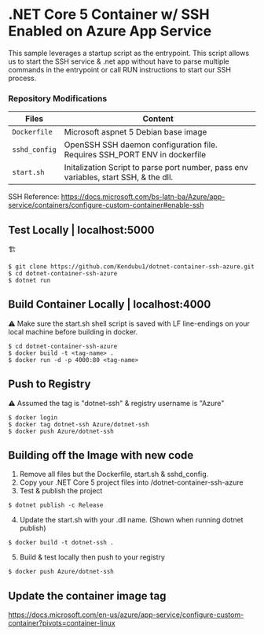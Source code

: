 # .NET Core 5 Container w/ SSH Enabled on Azure App Service
This sample leverages a startup script as the entrypoint. This script allows us to start the SSH service & .net app without have to parse multiple commands in the entrypoint or call RUN instructions to start our SSH process.

### Repository Modifications 

| Files             |  Content                                   |
|----------------------|--------------------------------------------|
| `Dockerfile`           | Microsoft aspnet 5 Debian base image           |
| `sshd_config`       | OpenSSH SSH daemon configuration file. Requires SSH_PORT ENV in dockerfile                      |
| `start.sh`               | Initalization Script to parse port number, pass env variables, start SSH, & the dll.                                 |


SSH Reference: https://docs.microsoft.com/bs-latn-ba/Azure/app-service/containers/configure-custom-container#enable-ssh

## Test Locally | localhost:5000
🏗 
```
$ git clone https://github.com/Kendubu1/dotnet-container-ssh-azure.git
$ cd dotnet-container-ssh-azure
$ dotnet run
```

## Build Container Locally | localhost:4000
⚠ Make sure the start.sh shell script is saved with LF line-endings on your local machine before building in docker.
```
$ cd dotnet-container-ssh-azure
$ docker build -t <tag-name> .
$ docker run -d -p 4000:80 <tag-name>
```

## Push to Registry 
⚠ Assumed the tag is "dotnet-ssh" & registry username is "Azure"
```
$ docker login
$ docker tag dotnet-ssh Azure/dotnet-ssh
$ docker push Azure/dotnet-ssh
```

## Building off the Image with new code
1. Remove all files but the Dockerfile, start.sh & sshd_config.
2. Copy your .NET Core 5 project files into /dotnet-container-ssh-azure
3. Test & publish the project
```
$ dotnet publish -c Release
```
4. Update the start.sh with your .dll name. (Shown when running dotnet publish)
```
$ docker build -t dotnet-ssh .
```
5. Build & test locally then push to your registry  
```
$ docker push Azure/dotnet-ssh
```

## Update the container image tag
https://docs.microsoft.com/en-us/azure/app-service/configure-custom-container?pivots=container-linux
